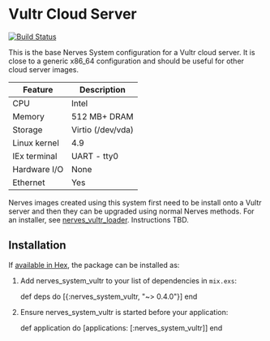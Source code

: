 # Vultr Cloud Server
[![Build Status](https://travis-ci.org/nerves-project/nerves_system_vultr.png?branch=master)](https://travis-ci.org/nerves-project/nerves_system_vultr)

This is the base Nerves System configuration for a Vultr cloud server. It is close to a generic x86_64
configuration and should be useful for other cloud server images.

| Feature              | Description                     |
| -------------------- | ------------------------------- |
| CPU                  | Intel                           |
| Memory               | 512 MB+ DRAM                    |
| Storage              | Virtio (/dev/vda)               |
| Linux kernel         | 4.9                             |
| IEx terminal         | UART - tty0                     |
| Hardware I/O         | None                            |
| Ethernet             | Yes                             |

Nerves images created using this system first need to be install onto a Vultr
server and then they can be upgraded using normal Nerves methods. For an
installer, see
[nerves_vultr_loader](https://github.com/fhunleth/fhunleth-buildroot-experiments/tree/master/board/nerves_vultr_loader).
Instructions TBD.


## Installation

If [available in Hex](https://hex.pm/docs/publish), the package can be installed as:

  1. Add nerves_system_vultr to your list of dependencies in `mix.exs`:

        def deps do
          [{:nerves_system_vultr, "~> 0.4.0"}]
        end

  2. Ensure nerves_system_vultr is started before your application:

        def application do
          [applications: [:nerves_system_vultr]]
        end

